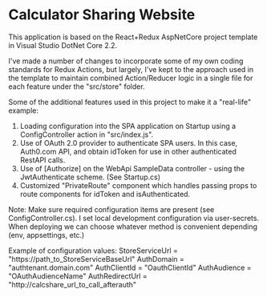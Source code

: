 # Calculator Sharing Website

This application is based on the React+Redux AspNetCore project template in 
Visual Studio DotNet Core 2.2.

I've made a number of changes to incorporate some of my own coding standards for Redux Actions, but largely,
I've kept to the approach used in the template to maintain combined Action/Reducer logic in a single file
for each feature under the "src/store" folder.

Some of the additional features used in this project to make it a "real-life" example:
1. Loading configuration into the SPA application on Startup using a ConfigController action in "src/index.js".
2. Use of OAuth 2.0 provider to authenticate SPA users. In this case, Auth0.com API, and obtain idToken for use
   in other authenticated RestAPI calls.
3. Use of [Authorize] on the WebApi SampleData controller - using the JwtAuthenticate scheme. (See Startup.cs)
4. Customized "PrivateRoute" component which handles passing props to route components for idToken and isAuthenticated.

Note: Make sure required configuration items are present (see ConfigController.cs). I set local development
configuration via user-secrets. When deploying we can choose whatever method is convenient depending  (env, appsettings, etc.)

Example of configuration values:
StoreServiceUrl = "https://path_to_StoreServiceBaseUrl"
AuthDomain = "authtenant.domain.com"
AuthClientId = "OauthClientId"
AuthAudience = "OAuthAudienceName"
AuthRedirectUrl = "http://calcshare_url_to_call_afterauth"

